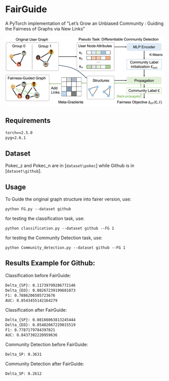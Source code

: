# FairGuide

A PyTorch implementation of "Let’s Grow an Unbiased Community : Guiding the Fairness of Graphs via New Links" 


<div align=center><img src="framework.png" width="700"/></div>

## Requirements

```
torch==2.5.0
pyg=2.6.1
```


## Dataset
 Pokec_z and Pokec_n are in [`dataset\pokec`] while Github is in [`dataset\github`].

## Usage

To Guide the original graph structure into fairer version, use:

```
python FG.py --dataset github
```

for testing the classification task, use:

```
python classification.py --dataset github --FG 1
```
for testing the Community Detection task, use:

```
python Community_detection.py --dataset github --FG 1
```


## Results Example for Github:
 
Classification before FairGuide:

```
Delta_{SP}: 0.11739799286772146
Delta_{EO}: 0.08267239199601073
F1: 0.7886206505723676
AUC: 0.8543455142164279
```

Classification after FairGuide:

```
Delta_{SP}: 0.08166063813245444
Delta_{EO}: 0.05482067229015519
F1: 0.7787179784397821
AUC: 0.8437302220959636
```

Community Detection before FairGuide:

```
Delta_SP: 0.3631
```

Community Detection after FairGuide:

```
Delta_SP: 0.2612
```
